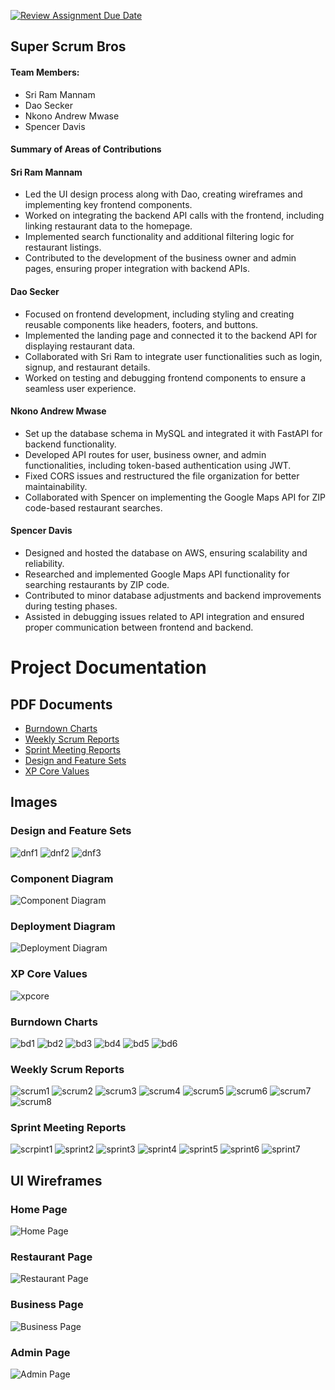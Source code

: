 [![Review Assignment Due Date](https://classroom.github.com/assets/deadline-readme-button-22041afd0340ce965d47ae6ef1cefeee28c7c493a6346c4f15d667ab976d596c.svg)](https://classroom.github.com/a/DHwsEijt)
<h2>Super Scrum Bros</h2>

<h4>Team Members:</h4>
<ul>
<li>Sri Ram Mannam</li>
<li>Dao Secker</li>
<li>Nkono Andrew Mwase</li>
<li>Spencer Davis</li>
</ul>

<h4>Summary of Areas of Contributions</h4>

<h4>Sri Ram Mannam</h4>
<ul> 
  <li>Led the UI design process along with Dao, creating wireframes and implementing key frontend components.</li> 
  <li>Worked on integrating the backend API calls with the frontend, including linking restaurant data to the homepage.</li>
  <li>Implemented search functionality and additional filtering logic for restaurant listings.</li>
  <li>Contributed to the development of the business owner and admin pages, ensuring proper integration with backend APIs.</li> 
</ul>
<h4>Dao Secker</h4>
<ul> 
  <li>Focused on frontend development, including styling and creating reusable components like headers, footers, and buttons.</li>
  <li>Implemented the landing page and connected it to the backend API for displaying restaurant data.</li>
  <li>Collaborated with Sri Ram to integrate user functionalities such as login, signup, and restaurant details.</li>
  <li>Worked on testing and debugging frontend components to ensure a seamless user experience.</li> </ul>
<h4>Nkono Andrew Mwase</h4>
<ul> 
  <li>Set up the database schema in MySQL and integrated it with FastAPI for backend functionality.</li> 
  <li>Developed API routes for user, business owner, and admin functionalities, including token-based authentication using JWT.</li>
  <li>Fixed CORS issues and restructured the file organization for better maintainability.</li> 
  <li>Collaborated with Spencer on implementing the Google Maps API for ZIP code-based restaurant searches.</li> </ul>
<h4>Spencer Davis</h4>
<ul> 
  <li>Designed and hosted the database on AWS, ensuring scalability and reliability.</li> 
  <li>Researched and implemented Google Maps API functionality for searching restaurants by ZIP code.</li> 
  <li>Contributed to minor database adjustments and backend improvements during testing phases.</li> 
  <li>Assisted in debugging issues related to API integration and ensured proper communication between frontend and backend.</li> 
</ul> 

# Project Documentation

## PDF Documents
- [Burndown Charts](https://github.com/user-attachments/files/18043439/Burndown.charts.pdf)
- [Weekly Scrum Reports](https://github.com/user-attachments/files/18043442/Weekly.Scrum.Reports.pdf)
- [Sprint Meeting Reports](https://github.com/user-attachments/files/18043445/Sprint.Meeting.Reports.pdf)
- [Design and Feature Sets](https://github.com/user-attachments/files/18043446/Design.and.Feature.Sets.pdf)
- [XP Core Values](https://github.com/user-attachments/files/18043490/XP.Core.Values.pdf)

## Images
### Design and Feature Sets
![dnf1](https://github.com/user-attachments/assets/a4393c89-ba19-4db8-9fe4-720d4427d352)
![dnf2](https://github.com/user-attachments/assets/4251d49b-6373-4d20-a17a-f081cd8c681e)
![dnf3](https://github.com/user-attachments/assets/35683125-6285-41ff-a806-eaf5559f777f)

### Component Diagram
![Component Diagram](https://github.com/user-attachments/assets/400231d1-f110-47bf-83da-443248686fad)
### Deployment Diagram
![Deployment Diagram](https://github.com/user-attachments/assets/37070051-37d1-4454-9112-70c0b4b9198c)

### XP Core Values
![xpcore](https://github.com/user-attachments/assets/aa4341ba-df72-41e2-9dc6-d8392b9ac0d3)

### Burndown Charts
![bd1](https://github.com/user-attachments/assets/b4d1c296-005a-41eb-9070-56c19f0c15b7)
![bd2](https://github.com/user-attachments/assets/2fbf8d76-db08-452b-9065-b08c87a8250c)
![bd3](https://github.com/user-attachments/assets/0ce68b21-b52d-4f66-92ef-0c0477c25fa1)
![bd4](https://github.com/user-attachments/assets/85c55d09-0525-42aa-b3ed-5e1fe16872ff)
![bd5](https://github.com/user-attachments/assets/00a5dd8d-3043-4566-8232-08b1fda5c87f)
![bd6](https://github.com/user-attachments/assets/d017c0c5-6281-4be6-9f67-4d5c980d12b5)


### Weekly Scrum Reports
![scrum1](https://github.com/user-attachments/assets/bde4a2df-5bbb-4aba-837d-65cb02e14805)
![scrum2](https://github.com/user-attachments/assets/08ca66e4-5faf-488f-b805-c911d380a01d)
![scrum3](https://github.com/user-attachments/assets/b49ccab2-27e8-44be-9afd-82ecdf712d77)
![scrum4](https://github.com/user-attachments/assets/f5b1c056-983a-4f2b-b5b6-4326a92d55d6)
![scrum5](https://github.com/user-attachments/assets/7ece18ca-1b3b-413c-b04b-4317c9606962)
![scrum6](https://github.com/user-attachments/assets/3ff3c9cd-5646-40d5-93a4-08a0222b0728)
![scrum7](https://github.com/user-attachments/assets/8b2f666b-e00d-474e-96f7-20f9eb147350)
![scrum8](https://github.com/user-attachments/assets/027c0a67-c848-4d90-9dcf-a6b2b5898994)


### Sprint Meeting Reports
![scrpint1](https://github.com/user-attachments/assets/bb2790c9-1237-4746-b6c5-716b01d54ed6)
![sprint2](https://github.com/user-attachments/assets/8cf5ea5b-6240-46f6-b713-6714e16c65ef)
![sprint3](https://github.com/user-attachments/assets/665a92d6-2b89-40df-b916-7c5bb39c9b94)
![sprint4](https://github.com/user-attachments/assets/c91423da-501e-46fb-914f-2de6c53bf07b)
![sprint5](https://github.com/user-attachments/assets/f86f32f2-cdc3-40d1-ba8d-9f99135d7913)
![sprint6](https://github.com/user-attachments/assets/6e45f3cd-df8e-45bd-8844-3f7bf0a723ac)
![sprint7](https://github.com/user-attachments/assets/2a29ff5b-c029-4040-9198-92cdc686dbe5)

## UI Wireframes

### Home Page
![Home Page](https://github.com/user-attachments/assets/2d1b1c05-3206-4378-b3ba-0acaa590a26f)

### Restaurant Page
![Restaurant Page](https://github.com/user-attachments/assets/3d9bf010-7f63-4015-b0e5-d86e6b0d6311)

### Business Page
![Business Page](https://github.com/user-attachments/assets/99b1fd19-bbaf-4554-9ed3-bffa3cc7d063)

### Admin Page
![Admin Page](https://github.com/user-attachments/assets/3974ea0b-eef3-4e01-83d5-46b468d3f20a)
